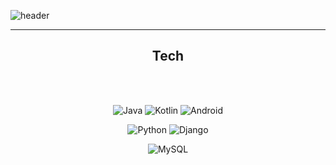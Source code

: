 <!--
**dttmm/dttmm** is a ✨ _special_ ✨ repository because its `README.md` (this file) appears on your GitHub profile.

Here are some ideas to get you started:

- 🔭 I’m currently working on ...
- 🌱 I’m currently learning ...
- 👯 I’m looking to collaborate on ...
- 🤔 I’m looking for help with ...
- 💬 Ask me about ...
- 📫 How to reach me: ...
- 😄 Pronouns: ...
- ⚡ Fun fact: ...
-->
![header](https://capsule-render.vercel.app/api?type=slice&color=timeGradient&height=300&section=header&text=웅이%20dttmm&fontSize=90&rotate=20&fontAlignY=35&fontAlign=65)

---
## <center>Tech</center>
<br></br>
<center>

![Java](https://img.shields.io/badge/Java-007396?style=platic&logo=Java&logoColor=white) ![Kotlin](https://img.shields.io/badge/Kotlin-7F52FF?style=platic&logo=Kotlin&logoColor=white) ![Android](https://img.shields.io/badge/Android-3DDC84?style=platic&logo=Android&logoColor=white)

![Python](https://img.shields.io/badge/Python-3776AB?style=platic&logo=Python&logoColor=white) ![Django](https://img.shields.io/badge/Django-092E20?style=platic&logo=Django&logoColor=white)

![MySQL](https://img.shields.io/badge/MySQL-4479A1?style=platic&logo=MySQL&logoColor=white)

</center>

